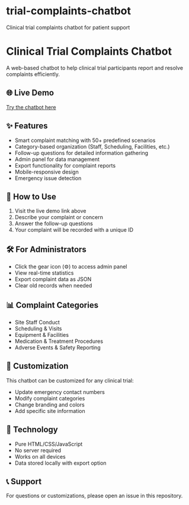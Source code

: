 # trial-complaints-chatbot
Clinical trial complaints chatbot for patient support
# Clinical Trial Complaints Chatbot

A web-based chatbot to help clinical trial participants report and resolve complaints efficiently.

## 🌐 Live Demo
[Try the chatbot here](https://joybvictor.github.io/trial-complaints-chatbot/)

## ✨ Features
- Smart complaint matching with 50+ predefined scenarios
- Category-based organization (Staff, Scheduling, Facilities, etc.)
- Follow-up questions for detailed information gathering
- Admin panel for data management
- Export functionality for complaint reports
- Mobile-responsive design
- Emergency issue detection

## 🚀 How to Use
1. Visit the live demo link above
2. Describe your complaint or concern
3. Answer the follow-up questions
4. Your complaint will be recorded with a unique ID

## 🛠️ For Administrators
- Click the gear icon (⚙️) to access admin panel
- View real-time statistics
- Export complaint data as JSON
- Clear old records when needed

## 📊 Complaint Categories
- Site Staff Conduct
- Scheduling & Visits  
- Equipment & Facilities
- Medication & Treatment Procedures
- Adverse Events & Safety Reporting

## 🔧 Customization
This chatbot can be customized for any clinical trial:
- Update emergency contact numbers
- Modify complaint categories
- Change branding and colors
- Add specific site information

## 📱 Technology
- Pure HTML/CSS/JavaScript
- No server required
- Works on all devices
- Data stored locally with export option

## 📞 Support
For questions or customizations, please open an issue in this repository.
